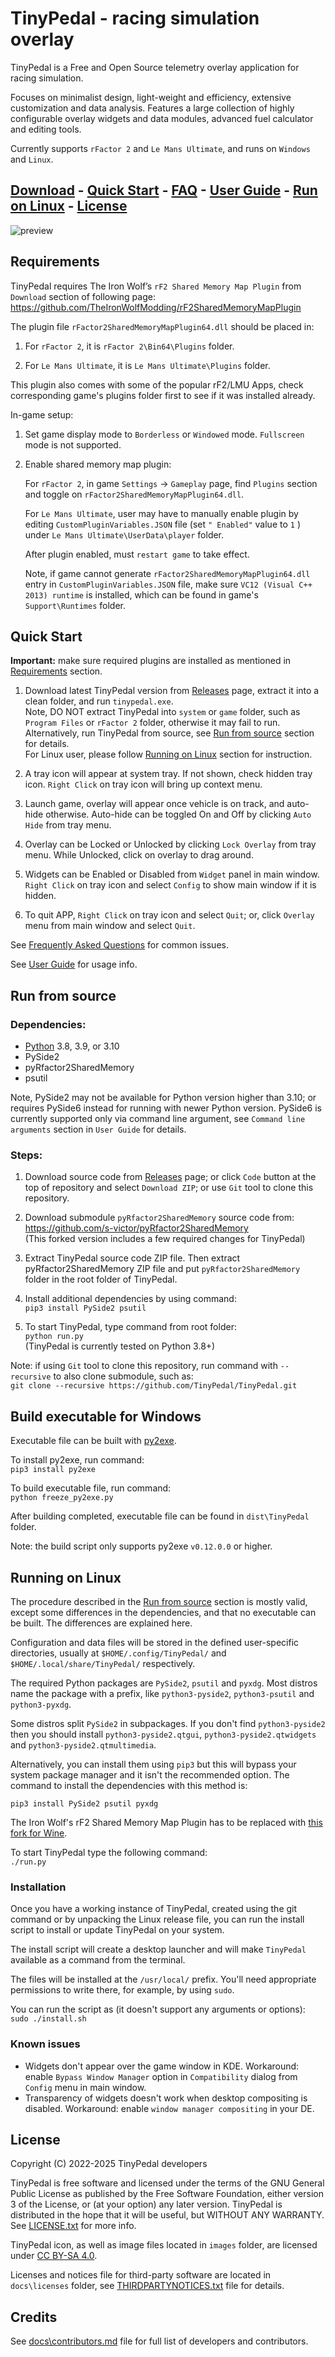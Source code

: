 # TinyPedal - racing simulation overlay

TinyPedal is a Free and Open Source telemetry overlay application for racing simulation.

Focuses on minimalist design, light-weight and efficiency, extensive customization and data analysis. Features a large collection of highly configurable overlay widgets and data modules, advanced fuel calculator and editing tools.

Currently supports `rFactor 2` and `Le Mans Ultimate`, and runs on `Windows` and `Linux`.

[Download](https://github.com/TinyPedal/TinyPedal/releases) -
[Quick Start](#quick-start) -
[FAQ](https://github.com/TinyPedal/TinyPedal/wiki/Frequently-Asked-Questions) -
[User Guide](https://github.com/TinyPedal/TinyPedal/wiki/User-Guide) -
[Run on Linux](#running-on-linux) -
[License](#license)
---

![preview](https://user-images.githubusercontent.com/21177177/282278970-b806bf02-a83d-4baa-8b45-0ca10f28f775.png)

## Requirements

TinyPedal requires The Iron Wolf’s `rF2 Shared Memory Map Plugin` from `Download` section of following page:  
https://github.com/TheIronWolfModding/rF2SharedMemoryMapPlugin

The plugin file `rFactor2SharedMemoryMapPlugin64.dll` should be placed in:

1. For `rFactor 2`, it is `rFactor 2\Bin64\Plugins` folder.

2. For `Le Mans Ultimate`, it is `Le Mans Ultimate\Plugins` folder.

This plugin also comes with some of the popular rF2/LMU Apps, check corresponding game's plugins folder first to see if it was installed already.

In-game setup:

1. Set game display mode to `Borderless` or `Windowed` mode. `Fullscreen` mode is not supported.

2. Enable shared memory map plugin:

    For `rFactor 2`, in game `Settings` -> `Gameplay` page, find `Plugins` section and toggle on `rFactor2SharedMemoryMapPlugin64.dll`.

    For `Le Mans Ultimate`, user may have to manually enable plugin by editing `CustomPluginVariables.JSON` file (set `" Enabled"` value to `1` ) under `Le Mans Ultimate\UserData\player` folder.

    After plugin enabled, must `restart game` to take effect.

    Note, if game cannot generate `rFactor2SharedMemoryMapPlugin64.dll` entry in `CustomPluginVariables.JSON` file, make sure `VC12 (Visual C++ 2013) runtime` is installed, which can be found in game's `Support\Runtimes` folder.

## Quick Start

**Important:** make sure required plugins are installed as mentioned in [Requirements](#requirements) section.

1. Download latest TinyPedal version from [Releases](https://github.com/TinyPedal/TinyPedal/releases) page, extract it into a clean folder, and run `tinypedal.exe`.  
Note, DO NOT extract TinyPedal into `system` or `game` folder, such as `Program Files` or `rFactor 2` folder, otherwise it may fail to run.  
Alternatively, run TinyPedal from source, see [Run from source](#run-from-source) section for details.  
For Linux user, please follow [Running on Linux](#running-on-linux) section for instruction.  

2. A tray icon will appear at system tray. If not shown, check hidden tray icon. `Right Click` on tray icon will bring up context menu.

3. Launch game, overlay will appear once vehicle is on track, and auto-hide otherwise. Auto-hide can be toggled On and Off by clicking `Auto Hide` from tray menu.

4. Overlay can be Locked or Unlocked by clicking `Lock Overlay` from tray menu. While Unlocked, click on overlay to drag around.

5. Widgets can be Enabled or Disabled from `Widget` panel in main window. `Right Click` on tray icon and select `Config` to show main window if it is hidden.

6. To quit APP, `Right Click` on tray icon and select `Quit`; or, click `Overlay` menu from main window and select `Quit`.

See [Frequently Asked Questions](https://github.com/TinyPedal/TinyPedal/wiki/Frequently-Asked-Questions) for common issues.

See [User Guide](https://github.com/TinyPedal/TinyPedal/wiki/User-Guide) for usage info.

## Run from source

### Dependencies:
* [Python](https://www.python.org/) 3.8, 3.9, or 3.10
* PySide2
* pyRfactor2SharedMemory
* psutil

Note, PySide2 may not be available for Python version higher than 3.10; or requires PySide6 instead for running with newer Python version. PySide6 is currently supported only via command line argument, see `Command line arguments` section in `User Guide` for details.

### Steps:

1. Download source code from [Releases](https://github.com/TinyPedal/TinyPedal/releases) page; or click `Code` button at the top of repository and select `Download ZIP`; or use `Git` tool to clone this repository.

2. Download submodule `pyRfactor2SharedMemory` source code from:  
https://github.com/s-victor/pyRfactor2SharedMemory  
(This forked version includes a few required changes for TinyPedal)

3. Extract TinyPedal source code ZIP file. Then extract pyRfactor2SharedMemory ZIP file and put `pyRfactor2SharedMemory` folder in the root folder of TinyPedal.

4. Install additional dependencies by using command:  
`pip3 install PySide2 psutil`  

5. To start TinyPedal, type command from root folder:  
`python run.py`  
(TinyPedal is currently tested on Python 3.8+)

Note: if using `Git` tool to clone this repository, run command with `--recursive` to also clone submodule, such as:  
`git clone --recursive https://github.com/TinyPedal/TinyPedal.git`

## Build executable for Windows

Executable file can be built with [py2exe](http://www.py2exe.org).

To install py2exe, run command:  
`pip3 install py2exe`

To build executable file, run command:  
`python freeze_py2exe.py`

After building completed, executable file can be found in `dist\TinyPedal` folder.

Note: the build script only supports py2exe `v0.12.0.0` or higher.

## Running on Linux

The procedure described in the [Run from source](#run-from-source) section is mostly valid,
except some differences in the dependencies, and that no executable can be
built. The differences are explained here.

Configuration and data files will be stored in the defined user-specific
directories, usually at `$HOME/.config/TinyPedal/` and
`$HOME/.local/share/TinyPedal/` respectively.

The required Python packages are `PySide2`, `psutil` and `pyxdg`. Most distros
name the package with a prefix, like `python3-pyside2`, `python3-psutil` and
`python3-pyxdg`.

Some distros split `PySide2` in subpackages. If you don't find
`python3-pyside2` then you should install `python3-pyside2.qtgui`,
`python3-pyside2.qtwidgets` and `python3-pyside2.qtmultimedia`.

Alternatively, you can install them using `pip3` but this will bypass your
system package manager and it isn't the recommended option. The command to
install the dependencies with this method is:

`pip3 install PySide2 psutil pyxdg`

The Iron Wolf's rF2 Shared Memory Map Plugin has to be replaced with [this fork
for
Wine](https://github.com/schlegp/rF2SharedMemoryMapPlugin_Wine/blob/master/build).

To start TinyPedal type the following command:  
`./run.py`

### Installation

Once you have a working instance of TinyPedal, created using the git command or
by unpacking the Linux release file, you can run the install script to install
or update TinyPedal on your system.

The install script will create a desktop launcher and will make `TinyPedal`
available as a command from the terminal.

The files will be installed at the `/usr/local/` prefix. You'll need
appropriate permissions to write there, for example, by using `sudo`.

You can run the script as (it doesn't support any arguments or options):  
`sudo ./install.sh`

### Known issues

- Widgets don't appear over the game window in KDE. Workaround: enable `Bypass Window Manager` option in `Compatibility` dialog from `Config` menu in main window.
- Transparency of widgets doesn't work when desktop compositing is disabled. Workaround: enable `window manager compositing` in your DE.

## License

Copyright (C) 2022-2025 TinyPedal developers

TinyPedal is free software and licensed under the terms of the GNU General Public License as published by the Free Software Foundation, either version 3 of the License, or (at your option) any later version. TinyPedal is distributed in the hope that it will be useful, but WITHOUT ANY WARRANTY. See [LICENSE.txt](./LICENSE.txt) for more info.

TinyPedal icon, as well as image files located in `images` folder, are licensed under [CC BY-SA 4.0](https://creativecommons.org/licenses/by-sa/4.0/).

Licenses and notices file for third-party software are located in `docs\licenses` folder, see [THIRDPARTYNOTICES.txt](./docs/licenses/THIRDPARTYNOTICES.txt) file for details.

## Credits

See [docs\contributors.md](./docs/contributors.md) file for full list of developers and contributors.
